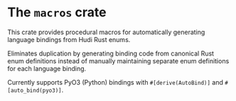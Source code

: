 <!--
  ~ Licensed to the Apache Software Foundation (ASF) under one
  ~ or more contributor license agreements.  See the NOTICE file
  ~ distributed with this work for additional information
  ~ regarding copyright ownership.  The ASF licenses this file
  ~ to you under the Apache License, Version 2.0 (the
  ~ "License"); you may not use this file except in compliance
  ~ with the License.  You may obtain a copy of the License at
  ~
  ~   http://www.apache.org/licenses/LICENSE-2.0
  ~
  ~ Unless required by applicable law or agreed to in writing,
  ~ software distributed under the License is distributed on an
  ~ "AS IS" BASIS, WITHOUT WARRANTIES OR CONDITIONS OF ANY
  ~ KIND, either express or implied.  See the License for the
  ~ specific language governing permissions and limitations
  ~ under the License.
-->

# The `macros` crate

This crate provides procedural macros for automatically generating language bindings from Hudi Rust enums.

Eliminates duplication by generating binding code from canonical Rust enum definitions instead of manually maintaining separate enum definitions for each language binding.

Currently supports PyO3 (Python) bindings with `#[derive(AutoBind)]` and `#[auto_bind(pyo3)]`.